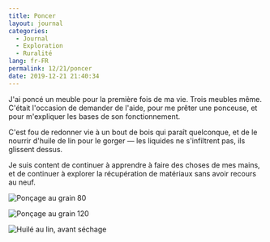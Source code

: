 ```yaml
---
title: Poncer
layout: journal
categories:
  - Journal
  - Exploration
  - Ruralité
lang: fr-FR
permalink: 12/21/poncer
date: 2019-12-21 21:40:34
---
```


J'ai poncé un meuble pour la première fois de ma vie. Trois meubles même. C'était l'occasion de demander de l'aide, pour me prêter une ponceuse, et pour m'expliquer les bases de son fonctionnement.

C'est fou de redonner vie à un bout de bois qui paraît quelconque, et de le nourrir d'huile de lin pour le gorger — les liquides ne s'infiltrent pas, ils glissent dessus.

Je suis content de continuer à apprendre à faire des choses de mes mains, et de continuer à explorer la récupération de matériaux sans avoir recours au neuf.

![Ponçage au grain 80](/2019/12/poncer-80.jpg)

![Ponçage au grain 120](/2019/12/poncer-80.jpg)

![Huilé au lin, avant séchage](/2019/12/poncer-secher.jpg)